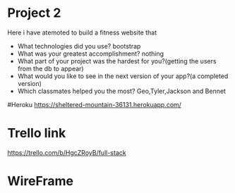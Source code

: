 # Project 2
Here i have atemoted to build a fitness website that 

- What technologies did you use?
 bootstrap
- What was your greatest accomplishment?
nothing
- What part of your project was the hardest for you?(getting the users from the db to appear)
- What would you like to see in the next version of your app?(a completed version)
- Which classmates helped you the most?
Geo,Tyler,Jackson and Bennet

#Heroku
https://sheltered-mountain-36131.herokuapp.com/

# Trello link
https://trello.com/b/HgcZRoyB/full-stack

# WireFrame

